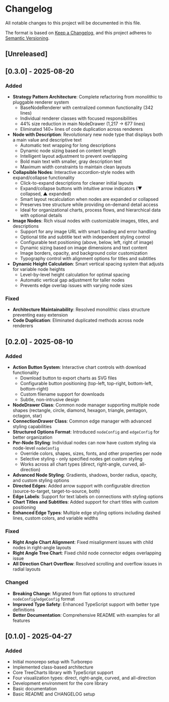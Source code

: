 # Changelog

All notable changes to this project will be documented in this file.

The format is based on [Keep a Changelog](https://keepachangelog.com/en/1.0.0/),
and this project adheres to [Semantic Versioning](https://semver.org/spec/v2.0.0.html).

## [Unreleased]

## [0.3.0] - 2025-08-20

### Added

- **Strategy Pattern Architecture**: Complete refactoring from monolithic to pluggable renderer system
  - BaseNodeRenderer with centralized common functionality (342 lines)
  - Individual renderer classes with focused responsibilities
  - 44% size reduction in main NodeDrawer (1,217 → 677 lines)
  - Eliminated 140+ lines of code duplication across renderers
- **Node with Description**: Revolutionary new node type that displays both a main value and descriptive text
  - Automatic text wrapping for long descriptions
  - Dynamic node sizing based on content length
  - Intelligent layout adjustment to prevent overlapping
  - Bold main text with smaller, gray description text
  - Maximum width constraints to maintain clean layouts
- **Collapsible Nodes**: Interactive accordion-style nodes with expand/collapse functionality
  - Click-to-expand descriptions for cleaner initial layouts
  - Expand/collapse buttons with intuitive arrow indicators (▼ collapsed, ▲ expanded)
  - Smart layout recalculation when nodes are expanded or collapsed
  - Preserves tree structure while providing on-demand detail access
  - Ideal for organizational charts, process flows, and hierarchical data with optional details
- **Image Nodes**: Rich visual nodes with customizable images, titles, and descriptions
  - Support for any image URL with smart loading and error handling
  - Optional title and subtitle text with independent styling control
  - Configurable text positioning (above, below, left, right of image)
  - Dynamic sizing based on image dimensions and text content
  - Image borders, opacity, and background color customization
  - Typography control with alignment options for titles and subtitles
- **Dynamic Height Calculation**: Smart vertical spacing system that adjusts for variable node heights
  - Level-by-level height calculation for optimal spacing
  - Automatic vertical gap adjustment for taller nodes
  - Prevents edge overlap issues with varying node sizes

### Fixed

- **Architecture Maintainability**: Resolved monolithic class structure preventing easy extension
- **Code Duplication**: Eliminated duplicated methods across node renderers

## [0.2.0] - 2025-08-10

### Added

- **Action Button System**: Interactive chart controls with download functionality
  - Download button to export charts as SVG files
  - Configurable button positioning (top-left, top-right, bottom-left, bottom-right)
  - Custom filename support for downloads
  - Subtle, non-intrusive design
- **NodeDrawer Class**: Common node manager supporting multiple node shapes (rectangle, circle, diamond, hexagon, triangle, pentagon, octagon, star)
- **ConnectionDrawer Class**: Common edge manager with advanced styling capabilities
- **Structured Options Format**: Introduced `nodeConfig` and `edgeConfig` for better organization
- **Per-Node Styling**: Individual nodes can now have custom styling via node-level `nodeConfig`
  - Override colors, shapes, sizes, fonts, and other properties per node
  - Selective styling - only specified nodes get custom styling
  - Works across all chart types (direct, right-angle, curved, all-direction)
- **Advanced Node Styling**: Gradients, shadows, border radius, opacity, and custom styling options
- **Directed Edges**: Added arrow support with configurable direction (source-to-target, target-to-source, both)
- **Edge Labels**: Support for text labels on connections with styling options
- **Chart Titles and Subtitles**: Added support for chart titles with custom positioning
- **Enhanced Edge Types**: Multiple edge styling options including dashed lines, custom colors, and variable widths

### Fixed

- **Right Angle Chart Alignment**: Fixed misalignment issues with child nodes in right-angle layouts
- **Right Angle Tree Chart**: Fixed child node connector edges overlapping issue
- **All Direction Chart Overflow**: Resolved scrolling and overflow issues in radial layouts

### Changed

- **Breaking Change**: Migrated from flat options to structured `nodeConfig`/`edgeConfig` format
- **Improved Type Safety**: Enhanced TypeScript support with better type definitions
- **Better Documentation**: Comprehensive README with examples for all features

## [0.1.0] - 2025-04-27

### Added

- Initial monorepo setup with Turborepo
- Implemented class-based architecture
- Core TreeCharts library with TypeScript support
- Four visualization types: direct, right-angle, curved, and all-direction
- Development environment for the core library
- Basic documentation
- Basic README and CHANGELOG setup
